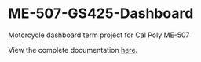 # ME-507-GS425-Dashboard
Motorcycle dashboard term project for Cal Poly ME-507

View the complete documentation [here](https://yourusername.github.io/your-repo-name/).
